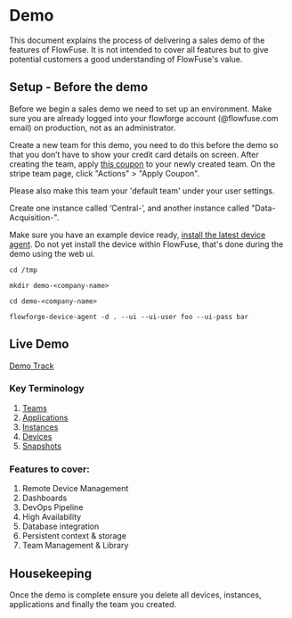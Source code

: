 # Demo

This document explains the process of delivering a sales demo of the features of FlowFuse. It is not intended to cover all features but to give potential customers a good understanding of FlowFuse's value.

## Setup - Before the demo

Before we begin a sales demo we need to set up an environment. Make sure you are
already logged into your flowforge account (@flowfuse.com email) on production, not as an administrator.

Create a new team for this demo, you need to do this before the demo so that
you don’t have to show your credit card details on screen. After creating the
team, apply [this coupon](https://dashboard.stripe.com/coupons/zkNy9DxL) to your
newly created team. On the stripe team page, click "Actions" > "Apply Coupon".

Please also make this team your 'default team' under your user settings.

Create one instance called ‘Central-<demo-customer-name>’, and another instance called "Data-Acquisition-<demo-customer-name>".

Make sure you have an example device ready, [install the latest device agent](/docs/user/devices/). Do not yet install the device within FlowFuse, that's done during the demo using the web ui.

```
cd /tmp
```
```
mkdir demo-<company-name>
```
```
cd demo-<company-name>
```
```
flowforge-device-agent -d . --ui --ui-user foo --ui-pass bar
```

## Live Demo

[Demo Track](https://docs.google.com/document/d/1sOaaNq4Cf2GkX4EFeEBgDB0XuL-gm1WJIEefZUpmNtM/edit)

### Key Terminology

1. [Teams](/docs/user/concepts/#team)
1. [Applications](/docs/user/concepts/#application)
1. [Instances](/docs/user/concepts/#instance)
1. [Devices](/docs/user/concepts/#device)
1. [Snapshots](/docs/user/concepts/#instance-snapshot)

### Features to cover:

1. Remote Device Management
2. Dashboards
3. DevOps Pipeline
4. High Availability
5. Database integration
6. Persistent context & storage
7. Team Management & Library


## Housekeeping

Once the demo is complete ensure you delete all devices, instances, applications and finally the team you created.
